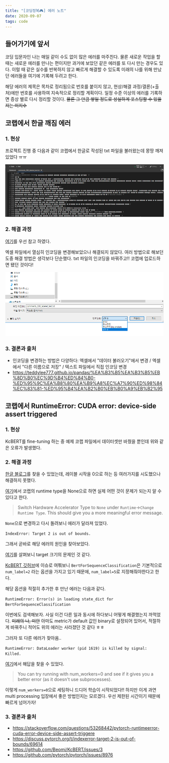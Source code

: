```yaml
---
title: "[코딩정복🎮] 에러 노트"
date: 2020-09-07
tags: code
---
```


## 들어가기에 앞서
코딩 입문자인 나는 매일 같이 수도 없이 많은 에러를 마주친다. 물론 새로운 작업을 할 때는 새로운 에러를 만나는 편이지만 과거에 보았던 같은 에러를 또 다시 만는 경우도 있다. 이럴 때 같은 실수를 반복하지 않고 빠르게 해결할 수 있도록 미래의 나를 위해 만났던 에러들을 여기에 기록해 두려고 한다.

해당 에러의 제목은 목차로 정리됨으로 번호를 붙이지 않고, 현상/해결 과정/결론(+출처)에만 번호를 사용하여 지속적으로 정리할 계획이다. 일정 수준 이상의 에러를 기록하면 증상 별로 다시 정리할 것이다. ~~물론 그 만큼 쌓일 정도로 성실하게 포스팅할 수 있을 지는 미지수~~

## 코랩에서 한글 깨짐 에러
### 1. 현상
프로젝트 진행 중 다음과 같이 코랩에서 한글로 작성된 txt 파일을 불러왔는데 몽땅 깨져있었다 ㅠㅠ

![코랩 한글 깨짐 현상](/assets/images/코랩%20한글%20깨짐%20현상.PNG)

### 2. 해결 과정

[여기](https://teddylee777.github.io/pandas/%EA%B3%B5%EA%B3%B5%EB%8D%B0%EC%9D%B4%ED%84%B0-%ED%95%9C%EA%B8%80%EA%B9%A8%EC%A7%90%ED%98%84%EC%83%81-%ED%95%B4%EA%B2%B0%EB%B0%A9%EB%B2%95)를 우선 참고 하였다.

엑셀 파일에서 열심히 인코딩을 변경해보았으나 해결되지 않았다. 여러 방법으로 해보던 도중 해결 방법은 생각보다 단순했다. txt 파일의 인코딩을 바꿔주고!! 코랩에 업로드하면 됐던 것이다!

![텍스트-파일-인코딩-변경](/assets/images/텍스트-파일-인코딩-변경.PNG)

### 3. 결론과 출처

- 인코딩을 변경하는 방법은 다양하다: 엑셀에서 "데이터 불러오기"에서 변경 / 엑셀에서 "다른 이름으로 저장" / 텍스트 파일에서 직접 인코딩 변경
- https://teddylee777.github.io/pandas/%EA%B3%B5%EA%B3%B5%EB%8D%B0%EC%9D%B4%ED%84%B0-%ED%95%9C%EA%B8%80%EA%B9%A8%EC%A7%90%ED%98%84%EC%83%81-%ED%95%B4%EA%B2%B0%EB%B0%A9%EB%B2%95


## 코랩에서 RuntimeError: CUDA error: device-side assert triggered

### 1. 현상

KcBERT를 fine-tuning 하는 중 예제 코랩 파일에서 데이터셋만 바꿨을 뿐인데 위와 같은 오류가 발생했다.

### 2. 해결 과정

[한글 블로그](https://brstar96.github.io/shoveling/device_error_summary/)를 찾을 수 있었는데, 레이블 시작을 0으로 하는 등 여러가지를 시도했으나 해결하지 못했다.

[여기](https://stackoverflow.com/questions/53268442/pytorch-runtimeerror-cuda-error-device-side-assert-triggered)에서 코랩의 runtime type을 None으로 하면 실제 어떤 것이 문제가 되는지 알 수 있다고 한다.

> Switch Hardware Accelerator Type to `None` under `Runtime`->`Change Runtime Type`. This should give you a more meaningful error message.

`None`으로 변경하고 다시 돌려보니 에러가 달라져 있었다.

`IndexError: Target 2 is out of bounds.`

그래서 곧바로 해당 에러의 원인을 찾아보았다.

[여기](https://discuss.pytorch.org/t/indexerror-target-2-is-out-of-bounds/69614)를 살펴보니 target 크기의 문제인 것 같다.

[KcBERT 깃허브](https://github.com/Beomi/KcBERT/issues/3)에 이슈로 여쭤보니 `BertForSequenceClassification`은 기본적으로 `num_label=2` 라는 옵션을 가지고 있기 때문에, `num_label=5`로 지정해줘야한다고 한다.

해당 옵션을 적절히 추가한 후 만난 에러는 다음과 같다.

`RuntimeError: Error(s) in loading state_dict for BertForSequenceClassification`

이번에도 검색해보자. 사실 이건 다른 일과 동시에 하다보니 어떻게 해결했는지 까먹었다. ~~미래의 나, 미안~~ 아마도 metric가 default 값인 binary로 설정되어 있어서, 적절하게 바꿔주니 적어도 위의 에러는 사라졌던 것 같다 ㅎㅎ

그러자 또 다른 에러가 찾아옴..

`RuntimeError: DataLoader worker (pid 1619) is killed by signal: Killed.`

[여기](https://github.com/pytorch/pytorch/issues/8976)에서 해답을 찾을 수 있었다.

> You can try running with num_workers=0 and see if it gives you a better error (as it doesn't use subprocesses).

이렇게 `num_workers=0`으로 세팅하니 드디어 학습이 시작되었다!! 하지만 이게 과연 multi processing 입장에서 좋은 방법인지는 모르겠다. 우선 제한된 시간이기 때문에 빠르게 넘어가자!

### 3. 결론과 출처

- https://stackoverflow.com/questions/53268442/pytorch-runtimeerror-cuda-error-device-side-assert-triggere
- https://discuss.pytorch.org/t/indexerror-target-2-is-out-of-bounds/69614
- https://github.com/Beomi/KcBERT/issues/3
- https://github.com/pytorch/pytorch/issues/8976
